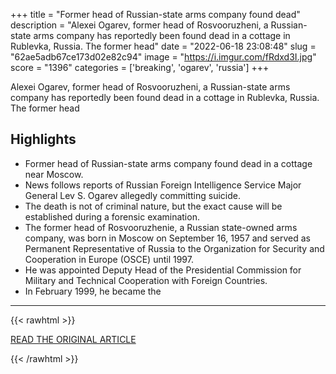 +++
title = "Former head of Russian-state arms company found dead"
description = "Alexei Ogarev, former head of Rosvooruzheni, a Russian-state arms company has reportedly been found dead in a cottage in Rublevka, Russia. The former head"
date = "2022-06-18 23:08:48"
slug = "62ae5adb67ce173d02e82c94"
image = "https://i.imgur.com/fRdxd3I.jpg"
score = "1396"
categories = ['breaking', 'ogarev', 'russia']
+++

Alexei Ogarev, former head of Rosvooruzheni, a Russian-state arms company has reportedly been found dead in a cottage in Rublevka, Russia. The former head

## Highlights

- Former head of Russian-state arms company found dead in a cottage near Moscow.
- News follows reports of Russian Foreign Intelligence Service Major General Lev S. Ogarev allegedly committing suicide.
- The death is not of criminal nature, but the exact cause will be established during a forensic examination.
- The former head of Rosvooruzhenie, a Russian state-owned arms company, was born in Moscow on September 16, 1957 and served as Permanent Representative of Russia to the Organization for Security and Cooperation in Europe (OSCE) until 1997.
- He was appointed Deputy Head of the Presidential Commission for Military and Technical Cooperation with Foreign Countries.
- In February 1999, he became the

---

{{< rawhtml >}}
  <p class="article-category">
    <a target="_blank" href="https://euroweeklynews.com/2022/06/17/breaking-news-former-head-of-russian-state-arms-company-found-dead/">READ THE ORIGINAL ARTICLE</a>
  </p>
{{< /rawhtml >}}
